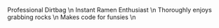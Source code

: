 Professional Dirtbag \n
Instant Ramen Enthusiast \n
Thoroughly enjoys grabbing rocks \n
Makes code for funsies \n
